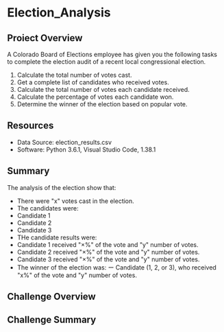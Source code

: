 # Election_Analysis

## Proiect Overview
A Colorado Board of Elections employee has given you the following tasks to complete the election audit of a recent local congressional election.

1. Calculate the total number of votes cast.
2. Get a complete list of candidates who received votes.
3. Calculate the total number of votes each candidate received.
4. Calculate the percentage of votes each candidate won.
5. Determine the winner of the election based on popular vote.

## Resources
- Data Source: election_results.csv
- Software: Python 3.6.1, Visual Studio Code, 1.38.1

## Summary
The analysis of the election show that:
- There were "x" votes cast in the election.
- The candidates were:
- Candidate 1
- Candidate 2
- Candidate 3
- THe candidate results were:
- Candidate 1 received "×%" of the vote and "y" number of votes.
- Candidate 2 received "×%" of the vote and "y" number of votes.
- Candidate 3 received "×%" of the vote and "y" number of votes.
- The winner of the election was:
    ー Candidate (1, 2, or 3), who received "x%" of the vote and "y" number of votes.
    
## Challenge Overview

## Challenge Summary
